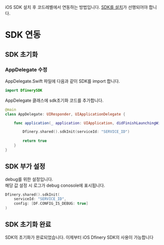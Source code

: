iOS SDK 설치 후 코드레벨에서 연동하는 방법입니다. [SDK를 설치](#)가 선행되어야 합니다.
# SDK 연동
## SDK 초기화
### AppDelegate 수정
AppDelegate.Swift 파일에 다음과 같이 SDK를 import 합니다.
```swift
import DfinerySDK
```
AppDelegate 클래스에 sdk초기화 코드를 추가합니다.
```swift
@main
class AppDelegate: UIResponder, UIApplicationDelegate {

    func application(_ application: UIApplication, didFinishLaunchingWithOptions launchOptions: [UIApplication.LaunchOptionsKey: Any]?) -> Bool {

        Dfinery.shared().sdkInit(serviceId: "SERVICE_ID")
        
        return true
    }
}
```
## SDK 부가 설정
debug를 위한 설정입니다.  
해당 값 설정 시 로그가 debug conosole에 표시됩니다.
```swift
Dfinery.shared().sdkInit(
    serviceId: "SERVICE_ID",
    config: [DF.CONFIG_IS_DEBUG: true]
)
```
## SDK 초기화 완료
SDK의 초기화가 완료되었습니다. 이제부터 iOS Dfinery SDK의 사용이 가능합니다